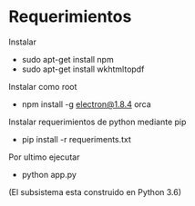# Requerimientos

Instalar

- sudo apt-get install npm
- sudo apt-get install wkhtmltopdf

Instalar como root
- npm install -g electron@1.8.4 orca 

Instalar requerimientos de python mediante pip

- pip install -r requeriments.txt

Por ultimo ejecutar 
- python app.py

(El subsistema esta construido en Python 3.6)
